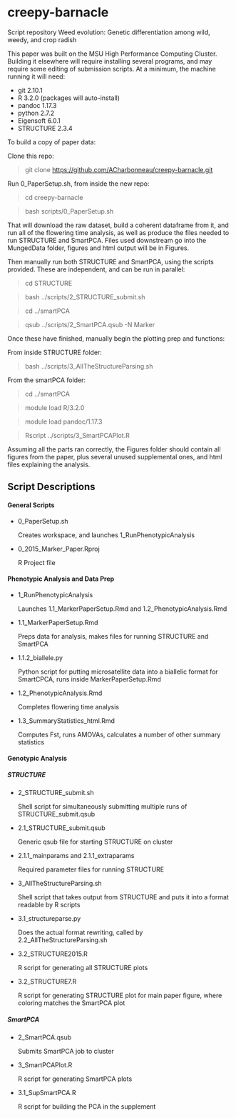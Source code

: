 # creepy-barnacle
Script repository Weed evolution: Genetic differentiation among wild, weedy, and crop radish

This paper was built on the MSU High Performance Computing Cluster. Building it elsewhere will require installing several programs, and may require some editing of submission scripts. At a minimum, the machine running it will need:

- git 2.10.1
- R 3.2.0 (packages will auto-install)
- pandoc 1.17.3
- python 2.7.2
- Eigensoft 6.0.1
- STRUCTURE 2.3.4

To build a copy of paper data:

Clone this repo:

> git clone https://github.com/ACharbonneau/creepy-barnacle.git

Run 0_PaperSetup.sh, from inside the new repo:

> cd creepy-barnacle

> bash scripts/0_PaperSetup.sh

That will download the raw dataset, build a coherent dataframe from it, and run all of the flowering time analysis, as well as produce the files needed to run STRUCTURE and SmartPCA. Files used downstream go into the MungedData folder, figures and html output will be in Figures.

Then manually run both STRUCTURE and SmartPCA, using the scripts provided. These are independent, and can be run in parallel:

> cd STRUCTURE

> bash ../scripts/2_STRUCTURE_submit.sh

> cd ../smartPCA

> qsub ../scripts/2_SmartPCA.qsub -N Marker

Once these have finished, manually begin the plotting prep and functions:

From inside STRUCTURE folder:

> bash ../scripts/3_AllTheStructureParsing.sh

From the smartPCA folder:

> cd ../smartPCA

> module load R/3.2.0

> module load pandoc/1.17.3

> Rscript ../scripts/3_SmartPCAPlot.R



Assuming all the parts ran correctly, the Figures folder should contain all figures from the paper, plus several unused supplemental ones, and html files explaining the analysis.

## Script Descriptions

#### General Scripts

- 0_PaperSetup.sh

	Creates workspace, and launches 1_RunPhenotypicAnalysis

- 0_2015_Marker_Paper.Rproj

	R Project file

#### Phenotypic Analysis and Data Prep

- 1_RunPhenotypicAnalysis

	Launches 1.1_MarkerPaperSetup.Rmd and 1.2_PhenotypicAnalysis.Rmd

- 1.1_MarkerPaperSetup.Rmd  

	Preps data for analysis, makes files for running STRUCTURE and SmartPCA

- 1.1.2_biallele.py

	Python script for putting microsatellite data into a biallelic format for SmartCPCA, runs inside MarkerPaperSetup.Rmd

- 1.2_PhenotypicAnalysis.Rmd  

	Completes flowering time analysis

- 1.3_SummaryStatistics_html.Rmd

	Computes Fst, runs AMOVAs, calculates a number of other summary statistics

#### Genotypic Analysis

##### STRUCTURE

- 2_STRUCTURE_submit.sh

	Shell script for simultaneously submitting multiple runs of STRUCTURE_submit.qsub

- 2.1_STRUCTURE_submit.qsub

	Generic qsub file for starting STRUCTURE on cluster

- 2.1.1_mainparams and 2.1.1_extraparams

	Required parameter files for running STRUCTURE

- 3_AllTheStructureParsing.sh

	Shell script that takes output from STRUCTURE and puts it into a format readable by R scripts

- 3.1_structureparse.py

	Does the actual format rewriting, called by 2.2_AllTheStructureParsing.sh

- 3.2_STRUCTURE2015.R  

	R script for generating all STRUCTURE plots

- 3.2_STRUCTURE7.R

	R script for generating STRUCTURE plot for main paper figure, where coloring matches the SmartPCA plot

##### SmartPCA

- 2_SmartPCA.qsub

	Submits SmartPCA job to cluster

- 3_SmartPCAPlot.R  

	R script for generating SmartPCA plots

- 3.1_SupSmartPCA.R

	R script for building the PCA in the supplement

	
